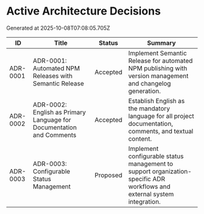 # Active Architecture Decisions

Generated at 2025-10-08T07:08:05.705Z

| ID | Title | Status | Summary |
| --- | --- | --- | --- |
| ADR-0001 | ADR-0001: Automated NPM Releases with Semantic Release | Accepted | Implement Semantic Release for automated NPM publishing with version management and changelog generation. |
| ADR-0002 | ADR-0002: English as Primary Language for Documentation and Comments | Accepted | Establish English as the mandatory language for all project documentation, comments, and textual content. |
| ADR-0003 | ADR-0003: Configurable Status Management | Proposed | Implement configurable status management to support organization-specific ADR workflows and external system integration. |
